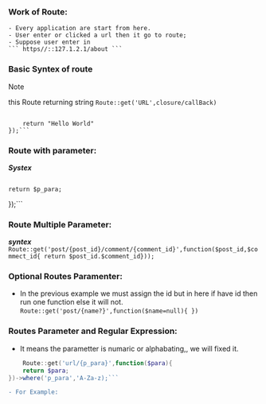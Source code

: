 ### Work of Route:
    - Every application are start from here. 
    - User enter or clicked a url then it go to route;
    - Suppose user enter in
    ``` https//::127.1.2.1/about ```

### Basic Syntex of route
>[!NOTE]
> this Route returning string 
    ```Route::get('URL',closure/callBack)```

> ```Route::get('/about',function(){
        return "Hello World"
    });```

### Route with parameter:
 ***Systex***
> ```Route::get('url/{p_para}',finction($p_para){
    return $p_para;
 });```

### Route Multiple Parameter:
***syntex***
```Route::get('post/{post_id}/comment/{comment_id}',function($post_id,$commect_id{ return $post_id.$comment_id}));```

### Optional Routes Paramenter:
- In the previous example we must assign the id but in here if have id then run one function else it will not.
```Route::get('post/{name?}',function($name=null){ })```

### Routes Parameter and Regular Expression:
- It means the parametter is numaric or alphabating,, we will fixed it.

```powershell 
    Route::get('url/{p_para}',function($para){
    return $para;
})->where('p_para','A-Za-z);```

- For Example:
